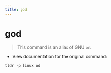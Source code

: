 ```yaml
---
title: god
---
```

# god

> This command is an alias of GNU `od`.

- View documentation for the original command:

`tldr -p linux od`
